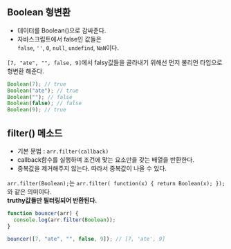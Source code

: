 ## Boolean 형변환

- 데이터를 Boolean()으로 감싸준다.
- 자바스크립트에서 false인 값들은  
  `false`, `''`, `0`, `null`, `undefind`, `NaN`이다.

`[7, "ate", "", false, 9]`에서 falsy값들을 골라내기 위해선 먼저 불리언 타입으로 형변환 해준다.

```javascript
Boolean(7); // true
Boolean("ate"); // true
Boolean(""); // false
Boolean(false); // false
Boolean(9); // true
```

## filter() 메소드

- 기본 문법 : `arr.filter(callback)`
- callback함수를 실행하며 조건에 맞는 요소만을 갖는 배열을 반환한다.
- 중복값을 제거해주지 않는다. 따라서 중복값이 나올 수 있다.

`arr.filter(Boolean);`는 `arr.filter( function(x) { return Boolean(x); });`와 같은 의미이다.  
<b>truthy값들만 필터링되어 반환된다.</b>

```javascript
function bouncer(arr) {
  console.log(arr.filter(Boolean));
}

bouncer([7, "ate", "", false, 9]); // [7, 'ate', 9]
```
